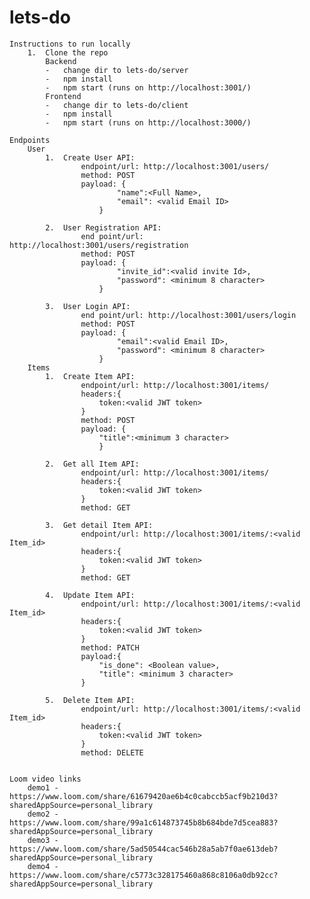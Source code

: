 # lets-do

    Instructions to run locally
        1.  Clone the repo
            Backend
            -   change dir to lets-do/server 
            -   npm install
            -   npm start (runs on http://localhost:3001/)
            Frontend
            -   change dir to lets-do/client
            -   npm install
            -   npm start (runs on http://localhost:3000/)
    
    Endpoints
        User
            1.  Create User API:
                    endpoint/url: http://localhost:3001/users/
                    method: POST
                    payload: {
                            "name":<Full Name>,
                            "email": <valid Email ID>
                        }
            
            2.  User Registration API:
                    end point/url: http://localhost:3001/users/registration
                    method: POST
                    payload: {
                            "invite_id":<valid invite Id>,
                            "password": <minimum 8 character>
                        }

            3.  User Login API:
                    end point/url: http://localhost:3001/users/login
                    method: POST
                    payload: {
                            "email":<valid Email ID>,
                            "password": <minimum 8 character>
                        }
        Items
            1.  Create Item API:
                    endpoint/url: http://localhost:3001/items/
                    headers:{
                        token:<valid JWT token>
                    }
                    method: POST
                    payload: {
                        "title":<minimum 3 character>
                        }

            2.  Get all Item API:
                    endpoint/url: http://localhost:3001/items/
                    headers:{
                        token:<valid JWT token>
                    }
                    method: GET

            3.  Get detail Item API:
                    endpoint/url: http://localhost:3001/items/:<valid Item_id>
                    headers:{
                        token:<valid JWT token>
                    }
                    method: GET        
            
            4.  Update Item API:
                    endpoint/url: http://localhost:3001/items/:<valid Item_id>
                    headers:{
                        token:<valid JWT token>
                    }
                    method: PATCH 
                    payload:{
                        "is_done": <Boolean value>,
                        "title": <minimum 3 character>
                    }

            5.  Delete Item API:
                    endpoint/url: http://localhost:3001/items/:<valid Item_id>
                    headers:{
                        token:<valid JWT token>
                    }
                    method: DELETE        
        
    
    Loom video links
        demo1 - https://www.loom.com/share/61679420ae6b4c0cabccb5acf9b210d3?sharedAppSource=personal_library
        demo2 - https://www.loom.com/share/99a1c614873745b8b684bde7d5cea883?sharedAppSource=personal_library
        demo3 - https://www.loom.com/share/5ad50544cac546b28a5ab7f0ae613deb?sharedAppSource=personal_library
        demo4 - https://www.loom.com/share/c5773c328175460a868c8106a0db92cc?sharedAppSource=personal_library